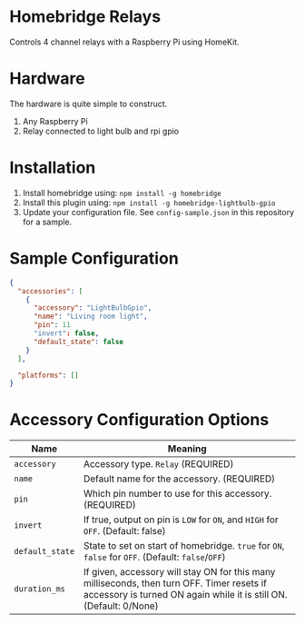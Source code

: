# Homebridge Relays

Controls 4 channel relays with a Raspberry Pi using HomeKit.

# Hardware

The hardware is quite simple to construct.

1. Any Raspberry Pi
2. Relay connected to light bulb and rpi gpio

# Installation

1. Install homebridge using: `npm install -g homebridge`
2. Install this plugin using: `npm install -g homebridge-lightbulb-gpio`
3. Update your configuration file. See `config-sample.json` in this repository for a sample.

# Sample Configuration

```json
{
  "accessories": [
    {
      "accessory": "LightBulbGpio",
      "name": "Living room light",
      "pin": 11
      "invert": false,
      "default_state": false
    }
  ],

  "platforms": []
}
```

# Accessory Configuration Options

Name             | Meaning
---------------- | ------------------------------------------------
`accessory`      | Accessory type. `Relay` (REQUIRED)
`name`           | Default name for the accessory. (REQUIRED)
`pin`            | Which pin number to use for this accessory. (REQUIRED)
`invert`         | If true, output on pin is `LOW` for `ON`, and `HIGH` for `OFF`. (Default: false)
`default_state` | State to set on start of homebridge.  `true` for `ON`, `false` for `OFF`. (Default: `false`/`OFF`)
`duration_ms`   | If given, accessory will stay ON for this many milliseconds, then turn OFF.  Timer resets if accessory is turned ON again while it is still ON. (Default: 0/None)


